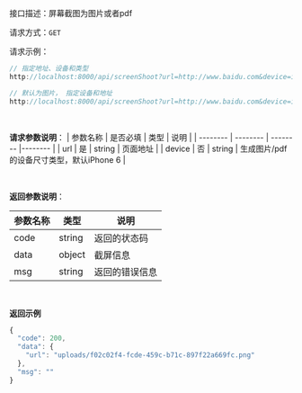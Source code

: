 接口描述：屏幕截图为图片或者pdf

请求方式：`GET`

请求示例： 
```ts
// 指定地址、设备和类型
http://localhost:8000/api/screenShoot?url=http://www.baidu.com&device=iPhone 6&type=pdf

// 默认为图片， 指定设备和地址
http://localhost:8000/api/screenShoot?url=http://www.baidu.com&device=iPhone 6
```

<br/>

**请求参数说明**：
| 参数名称 | 是否必填 | 类型 | 说明 |
| -------- | -------- | -------- |-------- |
| url | 是 | string | 页面地址 |
| device | 否 | string | 生成图片/pdf的设备尺寸类型，默认iPhone 6 |

<br/>

**返回参数说明**：

| 参数名称  | 类型 | 说明 |
| -------- | -------- |-------- |
| code | string | 返回的状态码 |
| data  | object | 截屏信息 |
| msg | string | 返回的错误信息 |

<br/>

**返回示例**
```js
{
  "code": 200,
  "data": {
    "url": "uploads/f02c02f4-fcde-459c-b71c-897f22a669fc.png"
  },
  "msg": ""
}
```
